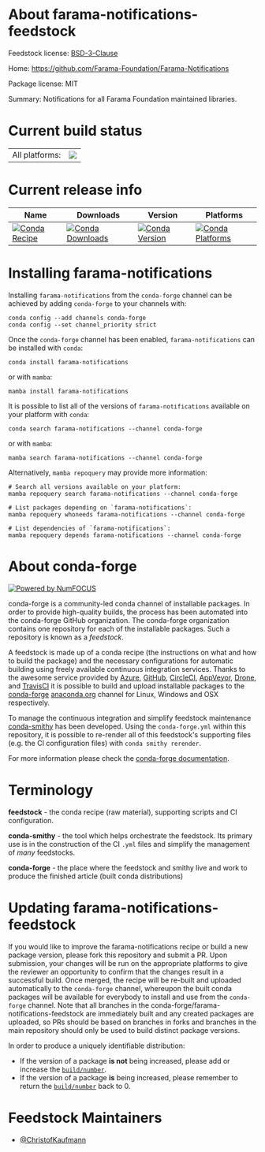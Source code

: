 About farama-notifications-feedstock
====================================

Feedstock license: [BSD-3-Clause](https://github.com/conda-forge/farama-notifications-feedstock/blob/main/LICENSE.txt)

Home: https://github.com/Farama-Foundation/Farama-Notifications

Package license: MIT

Summary: Notifications for all Farama Foundation maintained libraries.

Current build status
====================


<table><tr><td>All platforms:</td>
    <td>
      <a href="https://dev.azure.com/conda-forge/feedstock-builds/_build/latest?definitionId=19437&branchName=main">
        <img src="https://dev.azure.com/conda-forge/feedstock-builds/_apis/build/status/farama-notifications-feedstock?branchName=main">
      </a>
    </td>
  </tr>
</table>

Current release info
====================

| Name | Downloads | Version | Platforms |
| --- | --- | --- | --- |
| [![Conda Recipe](https://img.shields.io/badge/recipe-farama--notifications-green.svg)](https://anaconda.org/conda-forge/farama-notifications) | [![Conda Downloads](https://img.shields.io/conda/dn/conda-forge/farama-notifications.svg)](https://anaconda.org/conda-forge/farama-notifications) | [![Conda Version](https://img.shields.io/conda/vn/conda-forge/farama-notifications.svg)](https://anaconda.org/conda-forge/farama-notifications) | [![Conda Platforms](https://img.shields.io/conda/pn/conda-forge/farama-notifications.svg)](https://anaconda.org/conda-forge/farama-notifications) |

Installing farama-notifications
===============================

Installing `farama-notifications` from the `conda-forge` channel can be achieved by adding `conda-forge` to your channels with:

```
conda config --add channels conda-forge
conda config --set channel_priority strict
```

Once the `conda-forge` channel has been enabled, `farama-notifications` can be installed with `conda`:

```
conda install farama-notifications
```

or with `mamba`:

```
mamba install farama-notifications
```

It is possible to list all of the versions of `farama-notifications` available on your platform with `conda`:

```
conda search farama-notifications --channel conda-forge
```

or with `mamba`:

```
mamba search farama-notifications --channel conda-forge
```

Alternatively, `mamba repoquery` may provide more information:

```
# Search all versions available on your platform:
mamba repoquery search farama-notifications --channel conda-forge

# List packages depending on `farama-notifications`:
mamba repoquery whoneeds farama-notifications --channel conda-forge

# List dependencies of `farama-notifications`:
mamba repoquery depends farama-notifications --channel conda-forge
```


About conda-forge
=================

[![Powered by
NumFOCUS](https://img.shields.io/badge/powered%20by-NumFOCUS-orange.svg?style=flat&colorA=E1523D&colorB=007D8A)](https://numfocus.org)

conda-forge is a community-led conda channel of installable packages.
In order to provide high-quality builds, the process has been automated into the
conda-forge GitHub organization. The conda-forge organization contains one repository
for each of the installable packages. Such a repository is known as a *feedstock*.

A feedstock is made up of a conda recipe (the instructions on what and how to build
the package) and the necessary configurations for automatic building using freely
available continuous integration services. Thanks to the awesome service provided by
[Azure](https://azure.microsoft.com/en-us/services/devops/), [GitHub](https://github.com/),
[CircleCI](https://circleci.com/), [AppVeyor](https://www.appveyor.com/),
[Drone](https://cloud.drone.io/welcome), and [TravisCI](https://travis-ci.com/)
it is possible to build and upload installable packages to the
[conda-forge](https://anaconda.org/conda-forge) [anaconda.org](https://anaconda.org/)
channel for Linux, Windows and OSX respectively.

To manage the continuous integration and simplify feedstock maintenance
[conda-smithy](https://github.com/conda-forge/conda-smithy) has been developed.
Using the ``conda-forge.yml`` within this repository, it is possible to re-render all of
this feedstock's supporting files (e.g. the CI configuration files) with ``conda smithy rerender``.

For more information please check the [conda-forge documentation](https://conda-forge.org/docs/).

Terminology
===========

**feedstock** - the conda recipe (raw material), supporting scripts and CI configuration.

**conda-smithy** - the tool which helps orchestrate the feedstock.
                   Its primary use is in the construction of the CI ``.yml`` files
                   and simplify the management of *many* feedstocks.

**conda-forge** - the place where the feedstock and smithy live and work to
                  produce the finished article (built conda distributions)


Updating farama-notifications-feedstock
=======================================

If you would like to improve the farama-notifications recipe or build a new
package version, please fork this repository and submit a PR. Upon submission,
your changes will be run on the appropriate platforms to give the reviewer an
opportunity to confirm that the changes result in a successful build. Once
merged, the recipe will be re-built and uploaded automatically to the
`conda-forge` channel, whereupon the built conda packages will be available for
everybody to install and use from the `conda-forge` channel.
Note that all branches in the conda-forge/farama-notifications-feedstock are
immediately built and any created packages are uploaded, so PRs should be based
on branches in forks and branches in the main repository should only be used to
build distinct package versions.

In order to produce a uniquely identifiable distribution:
 * If the version of a package **is not** being increased, please add or increase
   the [``build/number``](https://docs.conda.io/projects/conda-build/en/latest/resources/define-metadata.html#build-number-and-string).
 * If the version of a package **is** being increased, please remember to return
   the [``build/number``](https://docs.conda.io/projects/conda-build/en/latest/resources/define-metadata.html#build-number-and-string)
   back to 0.

Feedstock Maintainers
=====================

* [@ChristofKaufmann](https://github.com/ChristofKaufmann/)


